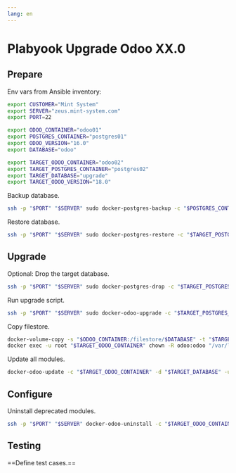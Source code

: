 ```yaml
---
lang: en
---
```

# Plabyook Upgrade Odoo XX.0

## Prepare

Env vars from Ansible inventory:

```bash
export CUSTOMER="Mint System"
export SERVER="zeus.mint-system.com"
export PORT=22

export ODOO_CONTAINER="odoo01"
export POSTGRES_CONTAINER="postgres01"
export ODOO_VERSION="16.0"
export DATABASE="odoo"

export TARGET_ODOO_CONTAINER="odoo02"
export TARGET_POSTGRES_CONTAINER="postgres02"
export TARGET_DATABASE="upgrade"
export TARGET_ODOO_VERSION="18.0"
```

Backup database.

```bash
ssh -p "$PORT" "$SERVER" sudo docker-postgres-backup -c "$POSTGRES_CONTAINER" -d "$DATABASE"
```

Restore database.

```bash
ssh -p "$PORT" "$SERVER" sudo docker-postgres-restore -c "$TARGET_POSTGRES_CONTAINER" -d "$DATABASE" -f "/var/tmp/$POSTGRES_CONTAINER/odoo.sql"
```

## Upgrade

Optional: Drop the target database.

```bash
ssh -p "$PORT" "$SERVER" sudo docker-postgres-drop -c "$TARGET_POSTGRES_CONTAINER" -d "$TARGET_DATABASE"
```

Run upgrade script.

```bash
ssh -p "$PORT" "$SERVER" sudo docker-odoo-upgrade -c "$TARGET_POSTGRES_CONTAINER" -h "$TARGET_POSTGRES_CONTAINER" -d "$DATABASE" -s "$ODOO_VERSION" -n "$TARGET_DATABASE" -t "$TARGET_ODOO_VERSION"
```

Copy filestore.

```bash
docker-volume-copy -s "$ODOO_CONTAINER:/filestore/$DATABASE" -t "$TARGET_ODOO_CONTAINER:/filestore/$TARGET_DATABASE" -f
docker exec -u root "$TARGET_ODOO_CONTAINER" chown -R odoo:odoo "/var/lib/odoo/filestore/$TARGET_DATABASE"
```

Update all modules.

```bash
docker-odoo-update -c "$TARGET_ODOO_CONTAINER" -d "$TARGET_DATABASE" -u base
```

## Configure

Uninstall deprecated modules.

```bash
ssh -p "$PORT" "$SERVER" docker-odoo-uninstall -c "$TARGET_ODOO_CONTAINER" -d "$TARGET_DATABASE" -u auth_impersonate_user
```

## Testing

==Define test cases.==